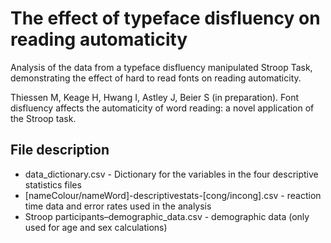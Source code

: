 # The effect of typeface disfluency on reading automaticity
Analysis of the data from a typeface disfluency manipulated Stroop Task, demonstrating the effect of hard to read fonts on reading automaticity.

Thiessen M, Keage H, Hwang I, Astley J, Beier S (in preparation). Font disfluency affects the automaticity of word reading: 
a novel application of the Stroop task.

## File description
- data_dictionary.csv - Dictionary for the variables in the four descriptive statistics files
- [nameColour/nameWord]-descriptivestats-[cong/incong].csv - reaction time data and error rates used in the analysis
- Stroop participants–demographic_data.csv - demographic data (only used for age and sex calculations)
